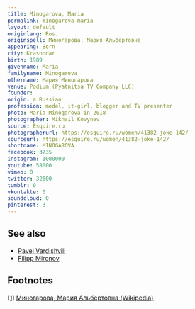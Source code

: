 ```yaml
---
title: Minogarova, Maria
permalink: minogarova-maria
layout: default
originlang: Rus.
originspell: Миногарова, Мария Альбертовна
appearing: Born
city: Krasnodar
birth: 1989
givenname: Maria
familyname: Minogarova
othername: Мария Миногарова
venue: Podium (Pyatnitsa TV Company LLC)
founder:
origin: a Russian
profession: model, it-girl, blogger and TV presenter
photo: Maria Minogarova in 2018
photographer: Mikhail Kovynev
source: Esquire.ru
photographerurl: https://esquire.ru/women/41382-joke-142/
sourceurl: https://esquire.ru/women/41382-joke-142/
shortname: MINOGAROVA
facebook: 3735
instagram: 1000000
youtube: 58000
vimeo: 0
twitter: 32600
tumblr: 0
vkontakte: 0
soundcloud: 0
pinterest: 3
---
```


## See also

+ [Pavel Vardishvili](vardishvili-pavel)
+ [Filipp Mironov](mironov-filipp)

## Footnotes

[[1]](#a1) <span id="f1"></span> [Миногарова, Мария Альбертовна (Wikipedia)](https://ru.wikipedia.org/wiki/Миногарова,_Мария_Альбертовна)

